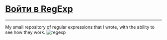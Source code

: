 # [Войти в RegExp](https://konstantin-okhlynin.github.io/RegExp/)
***
My small repository of regular expressions that I wrote, with the ability to see how they work.
![regexp](https://ia.wampi.ru/2020/11/04/regexp.png)


